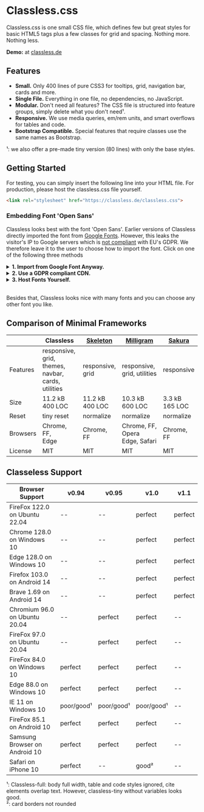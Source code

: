 # Classless.css

Classless.css is one small CSS file, which defines few but great styles for basic HTML5 tags plus a few classes for grid and spacing. Nothing more. Nothing less.

**Demo:** at [classless.de](http://classless.de)



## Features

* **Small.** Only 400 lines of pure CSS3 for tooltips, grid, navigation bar, cards and more.
* **Single File.** Everything in one file, no dependencies, no JavaScript.
* **Modular.** Don't need all features? The CSS file is structured into feature groups, simply delete what you don't need¹.
* **Responsive.** We use media queries, em/rem units, and smart overflows for tables and code.
* **Bootstrap Compatible.** Special features that require classes use the same names as Bootstrap.

¹: we also offer a pre-made tiny version (80 lines) with only the base styles.


## Getting Started

For testing, you can simply insert the following line into your HTML file. For production, please host the classless.css file yourself.
    
```html
<link rel="stylesheet" href="https://classless.de/classless.css">
```


### Embedding Font 'Open Sans'
Classless looks best with the font 'Open Sans'. Earlier versions of Classless directly imported the font from [Google Fonts](https://fonts.google.com/specimen/Open+Sans). However, this leaks the visitor's IP to Google servers which is [not compliant](https://www.theregister.com/2022/01/31/website_fine_google_fonts_gdpr/) with EU's GDPR. We therefore leave it to the user to choose how to import the font. Click on one of the following three methods


<details>
  <summary><strong>1. Import from Google Font Anyway.</strong></summary>

Add the following line to Classless.css:

```css
@import url('https://fonts.googleapis.com/css?family=Open+Sans:300,400');
```

In order to be compliant with GDPR, you need to ask for the visitor's consent.

</details>



<details>
  <summary><strong>2. Use a GDPR compliant CDN.</strong></summary>

Instead of using Google, you could import the font from a CDN that is GDPR compliant. Candidates (no guarantee) are

#### CDN Fonts
Offers the fonts but no idea where this service is hosted or how it processes IP addresses.

```css
@import url('http://fonts.cdnfonts.com/css/open-sans');
```



#### Unpkg
[Unpkg](https://unpkg.com/) hosts files of NPM packages, including `fontsource`.
They also have an [open issue](https://github.com/mjackson/unpkg/issues/294) regarding GDPR compliance, but as of 2022 there is no statement. Since the CSS files are written for local access (relative paths), you need to add the following font definitions.

```css
@font-face {
  font-family: 'Open Sans';
  font-style: normal;
  font-display: swap;
  font-weight: 400;
  src: url('https://unpkg.com/@fontsource/open-sans@4.5.8/files/open-sans-all-400-normal.woff') format('woff');
}

@font-face {
  font-family: 'Open Sans';
  font-style: normal;
  font-display: swap;
  font-weight: 700;
  src: url('https://unpkg.com/@fontsource/open-sans@4.5.8/files/open-sans-all-400-normal.woff') format('woff');
}

@font-face {
  font-family: 'Open Sans';
  font-style: italic;
  font-display: swap;
  font-weight: 400;
  src: url('https://unpkg.com/@fontsource/open-sans@4.5.8/files/open-sans-all-400-italic.woff') format('woff');
}
```



</details>



<details>
  <summary><strong>3. Host Fonts Yourself.</strong></summary>

#### Add Manually
The following project offers a step-by-step explanation for hosting Google fonts on your own server:

https://gwfh.mranftl.com/fonts/open-sans?subsets=latin


#### Using NPM

Install fontsource and add `@import '@fontsource/open-sans';` to classless.css

```bash
npm install @fontsource/open-sans
echo -e "\n@import '@fontsource/open-sans';\n" >> classless.css
```



</details>&nbsp;



Besides that, Classless looks nice with many fonts and you can choose any other font you like.



## Comparison of Minimal Frameworks

<table>
  <thead>
    <tr>
      <th></th>      
      <th>Classless</th>      
      <th><a href="http://getskeleton.com/">Skeleton</a></th>
      <th><a href="https://milligram.io/">Milligram</a></th>
      <th><a href="https://oxal.org/projects/sakura/">Sakura</a></th>
    </tr>
  </thead>
  <tbody>
    <tr>
      <td>Features</td>      
      <td>responsive, grid,<br>themes, navbar,<br>cards, utilities</td>      
      <td>responsive,<br>grid</td>      
      <td>responsive,<br>grid, utilities</td>
      <td>responsive</td>
    </tr>
    <tr>
      <td data-tooltip="Size of the readable, non-minified code (these tiny libs don't need minimizers)">Size</td>      
      <td>11.2 kB<br>400 LOC</td>      
      <td>11.2 kB<br>400 LOC</td>      
      <td>10.3 kB<br>600 LOC</td>
      <td>3.3 kB <br>165 LOC</td>
    </tr>
    <tr>
      <td>Reset</td>      
      <td>tiny reset</td>      
      <td>normalize</td>      
      <td>normalize</td>
      <td>normalize</td>
    </tr>
    <tr>
      <td>Browsers</td>      
      <td>Chrome, FF,<br>Edge</td>      
      <td>Chrome, FF</td>      
      <td>Chrome, FF, Opera<br> Edge, Safari</td>      
      <td>Chrome, FF</td>
    </tr>
    <tr>
      <td>License</td>      
      <td>MIT</td>      
      <td>MIT</td>      
      <td>MIT</td>      
      <td>MIT</td>      
    </tr>          
  </tbody>
</table>


## Classeless Support


| Browser Support               |      v0.94 |      v0.95 |       v1.0 |         v1.1 | 
|-------------------------------|------------|------------|------------|--------------|
| FireFox 122.0 on Ubuntu 22.04 | --         |      --    | perfect    | perfect      |
| Chrome  128.0 on Windows 10   | --         |      --    | perfect    | perfect      |
| Edge    128.0 on Windows 10   | --         |      --    | perfect    | perfect      |
| Firefox 103.0 on Android 14   | --         |      --    | perfect    | perfect      |
| Brave    1.69 on Android 14   | --         |      --    | perfect    | perfect      |
| Chromium 96.0 on Ubuntu 20.04 | --         | perfect    | perfect    | --           |
| FireFox 97.0  on Ubuntu 20.04 | --         | perfect    | perfect    | --           |
| FireFox 84.0  on Windows 10   | perfect    | perfect    | perfect    | --           |
| Edge 88.0 on Windows 10       | perfect    | perfect    | perfect    | --           |
| IE 11 on Windows 10           | poor/good¹ | poor/good¹ | poor/good¹ | --           |
| FireFox 85.1 on Android 10    | perfect    | perfect    | perfect    | --           |
| Samsung Browser on Android 10 | perfect    | perfect    | perfect    | --           |
| Safari on iPhone 10           | perfect    | --         | good²      | --           |


¹: Classless-full: body full width, table and code styles ignored, cite elements overlap text. However, classless-tiny without variables looks good.<br>
²: card borders not rounded

